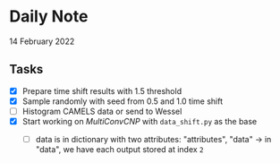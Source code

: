 # Daily Note

14 February 2022

## Tasks

- [x] Prepare time shift results with 1.5 threshold
- [x] Sample randomly with seed from 0.5 and 1.0 time shift
- [ ] Histogram CAMELS data or send to Wessel
- [x] Start working on *MultiConvCNP* with `data_shift.py` as the base
	- [ ] data is in dictionary with two attributes: "attributes", "data" -> in "data", we have each output stored at index `2` 

